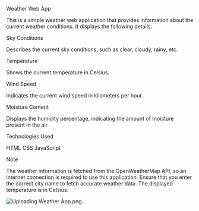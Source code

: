 Weather Web App

This is a simple weather web application that provides information about the current weather conditions. It displays the following details:

Sky Conditions

Describes the current sky conditions, such as clear, cloudy, rainy, etc.

Temperature

Shows the current temperature in Celsius.

Wind Speed

Indicates the current wind speed in kilometers per hour.

Moisture Content

Displays the humidity percentage, indicating the amount of moisture present in the air.

Technologies Used

HTML
CSS
JavaScript

Note

The weather information is fetched from the OpenWeatherMap API, so an internet connection is required to use this application.
Ensure that you enter the correct city name to fetch accurate weather data.
The displayed temperature is in Celsius.

![Uploading Weather App.png…]()
